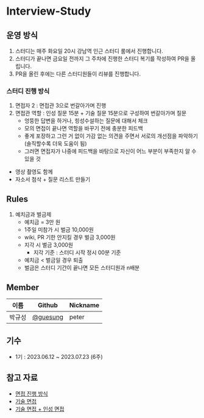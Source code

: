 # Interview-Study

## 운영 방식

1. 스터디는 매주 화요일 20시 강남역 인근 스터디 룸에서 진행합니다.
2. 스터디가 끝나면 금요일 전까지 그 주차에 진행한 스터디 복기를 작성하여 PR을 올립니다.
3. PR을 올린 후에는 다른 스터디원들이 리뷰를 진행합니다.

### 스터디 진행 방식

1. 면접자 2 : 면접관 3으로 번갈아가며 진행
2. 면접관 역할 : 인성 질문 15분 + 기술 질문 15분으로 구성하여 번갈아가며 질문
   - 엉뚱한 답변을 하거나, 힝성수설하는 질문에 대해서 체크
   - 모의 면접이 끝나면 역할을 바꾸기 전에 충분한 피드백
   - 좋게 포장하고 그런 거 없이 가감 없는 의견을 주면서 서로의 개선점을 파악하기 (솔직할수록 더욱 도움이 됨)
   - 그러면 면접자가 나중에 피드백을 바탕으로 자신이 어느 부분이 부족한지 알 수 있을 것

- 영상 촬영도 함께
- 자소서 첨삭 + 질문 리스트 만들기

## Rules

1. 예치금과 벌금제
   - 예치금 = 3만 원
   - 1주일 미참가 시 벌금 10,000원
   - wiki, PR 기한 안지킬 경우 벌금 3,000원
   - 지각 시 벌금 3,000원
     - 지각 기준 : 스터디 시작 정시 00분 기준
   - 예치금 < 벌금일 경우 퇴출
   - 벌금은 스터디 기간이 끝나면 모든 스터디원과 n배분

## Member

| 이름   | Github                                 | Nickname |
| ------ | -------------------------------------- | -------- |
| 박규성 | [@guesung](https://github.com/guesung) | peter    |

## 기수

- 1기 : 2023.06.12 ~ 2023.07.23 (6주)

## 참고 자료

- [면접 진행 방식](https://minhamina.tistory.com/222)
- [기술 면접](https://zero-base.co.kr/event/media_insight_contents_FE_frontend_tech_Interview)
- [기술 면접 + 인성 면접](https://velog.io/@kim_unknown_/%ED%94%84%EB%A1%A0%ED%8A%B8%EC%97%94%EB%93%9C-%EA%B0%9C%EB%B0%9C%EC%9E%90-%EB%A9%B4%EC%A0%91-%EC%A7%88%EB%AC%B8-%EB%AA%A8%EC%9D%8C)
